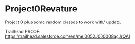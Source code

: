 # Project0Revature

Project 0 plus some random classes to work with/ update.

Trailhead PROOF: https://trailhead.salesforce.com/en/me/0052J000008agJrQAI


